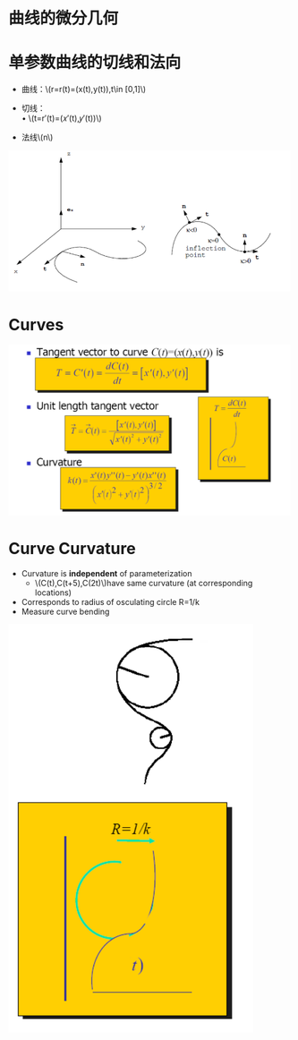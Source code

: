 # 曲线的微分几何   


# 单参数曲线的切线和法向   


* 曲线：\\(r=r(t)=(x(t),y(t)),t\in [0,1]\\)    
* 切线：     
• \\(t=r′(t)=(𝑥′(t),𝑦′(t))\\)    

* 法线\\(n\\)     

![](../assets/光顺2.png)  


# Curves    

![](../assets/光顺3.png)  


# Curve Curvature     
 - Curvature is **independent** of parameterization    
     - \\(C(t),C(t+5),C(2t)\\)have same curvature (at corresponding locations)   
 - Corresponds to radius of osculating circle R=1/k      
 - Measure curve bending   

![](../assets/光顺4.png)    
